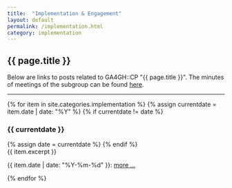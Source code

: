 ```yaml
---
title:  "Implementation & Engagement"
layout: default
permalink: /implementation.html
category: implementation
---
```


## {{ page.title }}

Below are links to posts related to GA4GH::CP "{{ page.title }}". The minutes of meetings of the subgroup can be found [here](/minutes-implementation.html).

---

{% for item in site.categories.implementation %}
  {% assign currentdate = item.date | date: "%Y" %}
  {% if currentdate != date %}
<h3 id="y{{item.date | date: "%Y"}}">{{ currentdate }}</h3>
   {% assign date = currentdate %}
  {% endif %}
<div class="excerpt">
{{ item.excerpt }}
<p>{{ item.date | date: "%Y-%m-%d" }}: <a href="{{ item.url | relative_url }}">more ...</a></p>
</div>
{% endfor %}
